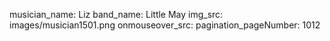 musician_name: Liz
band_name: Little May
img_src: images/musician1501.png
onmouseover_src: 
pagination_pageNumber: 1012